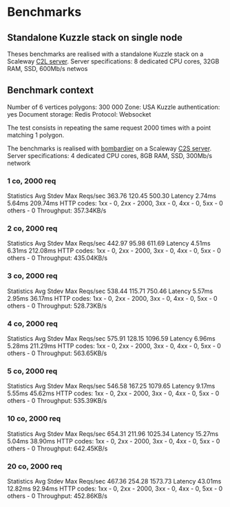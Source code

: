 # Benchmarks

## Standalone Kuzzle stack on single node

Theses benchmarks are realised with a standalone Kuzzle stack on a Scaleway [C2L server](https://www.scaleway.com/pricing/#anchor_baremetal).
Server specifications: 8 dedicated CPU cores, 32GB RAM, SSD, 600Mb/s netwos

## Benchmark context

Number of 6 vertices polygons: 300 000
Zone: USA
Kuzzle authentication: yes
Document storage: Redis
Protocol: Websocket

The test consists in repeating the same request 2000 times with a point matching 1 polygon.

The benchmarks is realised with [bombardier](https://github.com/codesenberg/bombardier/releases) on a Scaleway [C2S server](https://www.scaleway.com/pricing/#anchor_baremetal).
Server specifications: 4 dedicated CPU cores, 8GB RAM, SSD, 300Mb/s network


### 1 co, 2000 req

Statistics        Avg      Stdev        Max
  Reqs/sec       363.76     120.45     500.30
  Latency        2.74ms     5.64ms   209.74ms
  HTTP codes:
    1xx - 0, 2xx - 2000, 3xx - 0, 4xx - 0, 5xx - 0
    others - 0
  Throughput:   357.34KB/s

### 2 co, 2000 req

Statistics        Avg      Stdev        Max
  Reqs/sec       442.97      95.98     611.69
  Latency        4.51ms     6.31ms   212.08ms
  HTTP codes:
    1xx - 0, 2xx - 2000, 3xx - 0, 4xx - 0, 5xx - 0
    others - 0
  Throughput:   435.04KB/s

### 3 co, 2000 req

Statistics        Avg      Stdev        Max
  Reqs/sec       538.44     115.71     750.46
  Latency        5.57ms     2.95ms    36.17ms
  HTTP codes:
    1xx - 0, 2xx - 2000, 3xx - 0, 4xx - 0, 5xx - 0
    others - 0
  Throughput:   528.73KB/s

### 4 co, 2000 req

Statistics        Avg      Stdev        Max
  Reqs/sec       575.91     128.15    1096.59
  Latency        6.96ms     5.28ms   211.29ms
  HTTP codes:
    1xx - 0, 2xx - 2000, 3xx - 0, 4xx - 0, 5xx - 0
    others - 0
  Throughput:   563.65KB/s

### 5 co, 2000 req

Statistics        Avg      Stdev        Max
  Reqs/sec       546.58     167.25    1079.65
  Latency        9.17ms     5.55ms    45.62ms
  HTTP codes:
    1xx - 0, 2xx - 2000, 3xx - 0, 4xx - 0, 5xx - 0
    others - 0
  Throughput:   535.39KB/s

### 10 co, 2000 req

Statistics        Avg      Stdev        Max
  Reqs/sec       654.31     211.96    1025.34
  Latency       15.27ms     5.04ms    38.90ms
  HTTP codes:
    1xx - 0, 2xx - 2000, 3xx - 0, 4xx - 0, 5xx - 0
    others - 0
  Throughput:   642.45KB/s

### 20 co, 2000 req

Statistics        Avg      Stdev        Max
  Reqs/sec       467.36     254.28    1573.73
  Latency       43.01ms    12.82ms    92.94ms
  HTTP codes:
    1xx - 0, 2xx - 2000, 3xx - 0, 4xx - 0, 5xx - 0
    others - 0
  Throughput:   452.86KB/s
